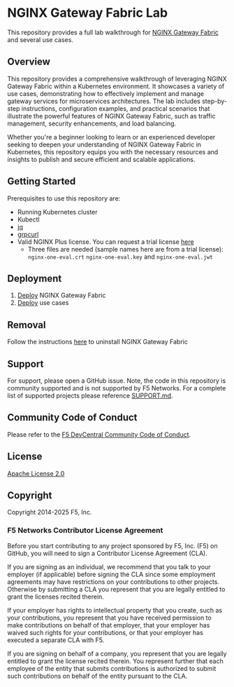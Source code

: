 # NGINX Gateway Fabric Lab

This repository provides a full lab walkthrough for [NGINX Gateway Fabric](https://github.com/nginx/nginx-gateway-fabric) and several use cases.

## Overview

This repository provides a comprehensive walkthrough of leveraging NGINX Gateway Fabric within a Kubernetes environment.
It showcases a variety of use cases, demonstrating how to effectively implement and manage gateway services for microservices architectures.
The lab includes step-by-step instructions, configuration examples, and practical scenarios that illustrate the powerful features of NGINX Gateway Fabric, such as traffic management, security enhancements, and load balancing.

Whether you're a beginner looking to learn or an experienced developer seeking to deepen your understanding of NGINX Gateway Fabric in Kubernetes, this repository equips you with the necessary resources and insights to publish and secure efficient and scalable applications.

## Getting Started

Prerequisites to use this repository are:

* Running Kubernetes cluster
* Kubectl
* [jq](https://github.com/jqlang/jq) 
* [grpcurl](https://github.com/fullstorydev/grpcurl)
* Valid NGINX Plus license. You can request a trial license [here](https://www.f5.com/trials/nginx-one)
  * Three files are needed (sample names here are from a trial license): `nginx-one-eval.crt` `nginx-one-eval.key` and `nginx-one-eval.jwt`

## Deployment

1. [Deploy](/DEPLOYING.md) NGINX Gateway Fabric
2. [Deploy](labs) use cases

## Removal

Follow the instructions [here](/DEPLOYING.md#uninstalling) to uninstall NGINX Gateway Fabric

## Support

For support, please open a GitHub issue.  Note, the code in this repository is community supported and is not supported by F5 Networks.  For a complete list of supported projects please reference [SUPPORT.md](SUPPORT.md).

## Community Code of Conduct

Please refer to the [F5 DevCentral Community Code of Conduct](code_of_conduct.md).

## License

[Apache License 2.0](LICENSE)

## Copyright

Copyright 2014-2025 F5, Inc.

### F5 Networks Contributor License Agreement

Before you start contributing to any project sponsored by F5, Inc. (F5) on GitHub, you will need to sign a Contributor License Agreement (CLA).

If you are signing as an individual, we recommend that you talk to your employer (if applicable) before signing the CLA since some employment agreements may have restrictions on your contributions to other projects.
Otherwise by submitting a CLA you represent that you are legally entitled to grant the licenses recited therein.

If your employer has rights to intellectual property that you create, such as your contributions, you represent that you have received permission to make contributions on behalf of that employer, that your employer has waived such rights for your contributions, or that your employer has executed a separate CLA with F5.

If you are signing on behalf of a company, you represent that you are legally entitled to grant the license recited therein.
You represent further that each employee of the entity that submits contributions is authorized to submit such contributions on behalf of the entity pursuant to the CLA.
